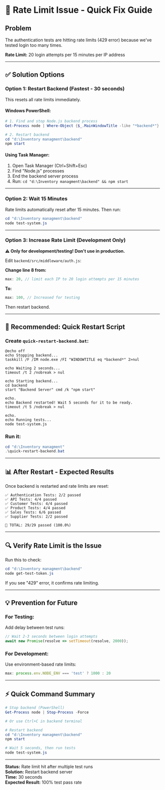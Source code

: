 # 🚨 Rate Limit Issue - Quick Fix Guide

## Problem
The authentication tests are hitting rate limits (429 error) because we've tested login too many times.

**Rate Limit:** 20 login attempts per 15 minutes per IP address

---

## ✅ Solution Options

### **Option 1: Restart Backend (Fastest - 30 seconds)**

This resets all rate limits immediately.

#### Windows PowerShell:
```powershell
# 1. Find and stop Node.js backend process
Get-Process node | Where-Object {$_.MainWindowTitle -like "*backend*"} | Stop-Process -Force

# 2. Restart backend
cd "d:\Inventory managment\backend"
npm start
```

#### Using Task Manager:
1. Open Task Manager (Ctrl+Shift+Esc)
2. Find "Node.js" processes
3. End the backend server process
4. Run: `cd "d:\Inventory managment\backend" && npm start`

---

### **Option 2: Wait 15 Minutes**

Rate limits automatically reset after 15 minutes. Then run:
```powershell
cd "d:\Inventory managment\backend"
node test-system.js
```

---

### **Option 3: Increase Rate Limit (Development Only)**

**⚠️ Only for development/testing! Don't use in production.**

Edit `backend/src/middleware/auth.js`:

**Change line 8 from:**
```javascript
max: 20, // limit each IP to 20 login attempts per 15 minutes
```

**To:**
```javascript
max: 100, // Increased for testing
```

Then restart backend.

---

## 🎯 Recommended: Quick Restart Script

### Create `quick-restart-backend.bat`:
```batch
@echo off
echo Stopping backend...
taskkill /F /IM node.exe /FI "WINDOWTITLE eq *backend*" 2>nul

echo Waiting 2 seconds...
timeout /t 2 /nobreak > nul

echo Starting backend...
cd backend
start "Backend Server" cmd /k "npm start"

echo.
echo Backend restarted! Wait 5 seconds for it to be ready.
timeout /t 5 /nobreak > nul

echo.
echo Running tests...
node test-system.js
```

### Run it:
```powershell
cd "d:\Inventory managment"
.\quick-restart-backend.bat
```

---

## 📊 After Restart - Expected Results

Once backend is restarted and rate limits are reset:

```
✅ Authentication Tests: 2/2 passed
✅ API Tests: 4/4 passed  
✅ Customer Tests: 4/4 passed
✅ Product Tests: 4/4 passed
✅ Sales Tests: 6/6 passed
✅ Supplier Tests: 2/2 passed

🎉 TOTAL: 29/29 passed (100.0%)
```

---

## 🔍 Verify Rate Limit is the Issue

Run this to check:
```powershell
cd "d:\Inventory managment\backend"
node get-test-token.js
```

If you see "429" error, it confirms rate limiting.

---

## 💡 Prevention for Future

### For Testing:
Add delay between test runs:
```javascript
// Wait 2-3 seconds between login attempts
await new Promise(resolve => setTimeout(resolve, 2000));
```

### For Development:
Use environment-based rate limits:
```javascript
max: process.env.NODE_ENV === 'test' ? 1000 : 20
```

---

## ⚡ Quick Command Summary

```powershell
# Stop backend (PowerShell)
Get-Process node | Stop-Process -Force

# Or use Ctrl+C in backend terminal

# Restart backend
cd "d:\Inventory managment\backend"
npm start

# Wait 5 seconds, then run tests
node test-system.js
```

---

**Status:** Rate limit hit after multiple test runs  
**Solution:** Restart backend server  
**Time:** 30 seconds  
**Expected Result:** 100% test pass rate
